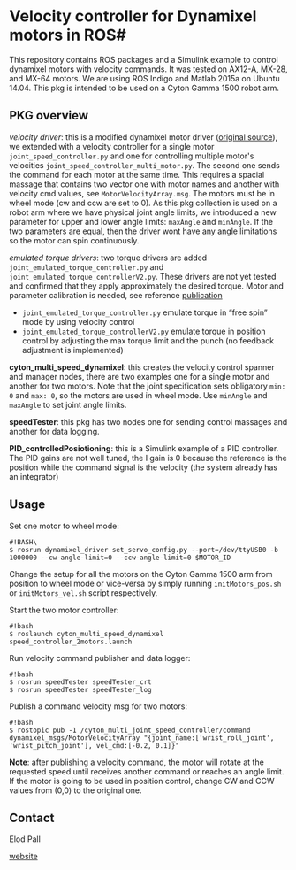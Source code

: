 # Velocity controller for Dynamixel motors in ROS#

This repository contains ROS packages and a Simulink example to control dynamixel motors with velocity commands. It was tested on AX12-A, MX-28, and MX-64 motors. We are using ROS Indigo and Matlab 2015a on Ubuntu 14.04. This pkg is intended to be used on a Cyton Gamma 1500 robot arm.

## PKG overview ##

*velocity driver*: this is a modified dynamixel motor driver ([original source](https://github.com/arebgun/dynamixel_motor)), we extended with a velocity controller for a single motor `joint_speed_controller.py` and one for controlling multiple motor's velocities `joint_speed_controller_multi_motor.py`. The second one sends the command for each motor at the same time. This requires a spacial massage that contains two vector one with motor names and another with velocity cmd values, see `MotorVelocityArray.msg`. 
The motors must be in wheel mode (cw and ccw are set to 0). As this pkg collection is used on a robot arm where we have physical joint angle limits, we introduced a new parameter for upper and lower angle limits: `maxAngle` and `minAngle`. If the two parameters are equal, then the driver wont have any angle limitations so the motor can spin continuously.

*emulated torque drivers*: two torque drivers are added `joint_emulated_torque_controller.py` and `joint_emulated_torque_controllerV2.py`. These drivers are not yet tested and confirmed that they apply approximately the desired torque. Motor and parameter calibration is needed, see reference [publication](http://shervinemami.info/dynamixel_study_by_ett.pdf)

* `joint_emulated_torque_controller.py` emulate torque in “free spin” mode by using velocity control
* `joint_emulated_torque_controllerV2.py` emulate torque in position control by adjusting the max torque limit and the punch (no feedback adjustment is implemented)  

**cyton_multi_speed_dynamixel**: this creates the velocity control spanner and manager nodes, there are two examples one for a single motor and another for two motors. Note that the joint specification sets obligatory `min: 0` and `max: 0`, so the motors are used in wheel mode. Use `minAngle` and `maxAngle` to set joint angle limits. 

**speedTester**: this pkg has two nodes one for sending control massages and another for data logging.

**PID_controlledPosiotioning**: this is a Simulink example of a PID controller. The PID gains are not well tuned, the I gain is 0 because the reference is the position while the command signal is the velocity (the system already has an integrator)

## Usage ##

Set one motor to wheel mode:

```
#!BASH\
$ rosrun dynamixel_driver set_servo_config.py --port=/dev/ttyUSB0 -b 1000000 --cw-angle-limit=0 --ccw-angle-limit=0 $MOTOR_ID
```
Change the setup for all the motors on the Cyton Gamma 1500 arm from position to wheel mode or vice-versa by simply running `initMotors_pos.sh` or `initMotors_vel.sh` script respectively.

Start the two motor controller:

```
#!bash
$ roslaunch cyton_multi_speed_dynamixel speed_controller_2motors.launch

```

Run velocity command publisher and data logger:

```
#!bash
$ rosrun speedTester speedTester_crt
$ rosrun speedTester speedTester_log
```

Publish a command velocity msg for two motors:

```
#!bash
$ rostopic pub -1 /cyton_multi_joint_speed_controller/command dynamixel_msgs/MotorVelocityArray "{joint_name:['wrist_roll_joint', 'wrist_pitch_joint'], vel_cmd:[-0.2, 0.1]}"
```
**Note**: after publishing a velocity command, the motor will rotate at the requested speed until receives another command or reaches an angle limit. If the motor is going to be used in position control, change CW and CCW values from (0,0) to the original one. 

## Contact ##
Elod Pall

[website](https://sites.google.com/site/timecontroll/home)